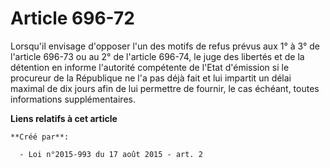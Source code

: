 # Article 696-72

Lorsqu'il envisage d'opposer l'un des motifs de refus prévus aux 1° à 3° de l'article 696-73 ou au 2° de l'article 696-74, le
juge des libertés et de la détention en informe l'autorité compétente de l'Etat d'émission si le procureur de la République
ne l'a pas déjà fait et lui impartit un délai maximal de dix jours afin de lui permettre de fournir, le cas échéant, toutes
informations supplémentaires.

**Liens relatifs à cet article**

	**Créé par**:

	  - Loi n°2015-993 du 17 août 2015 - art. 2
